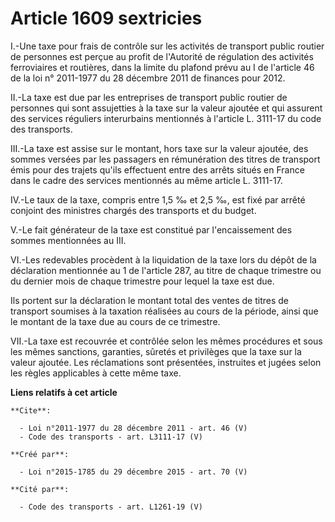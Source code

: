 # Article 1609 sextricies

I.-Une taxe pour frais de contrôle sur les activités de transport public routier de personnes est perçue au profit de
l'Autorité de régulation des activités ferroviaires et routières, dans la limite du plafond prévu au I de l'article 46 de la
loi n° 2011-1977 du 28 décembre 2011 de finances pour 2012. 

II.-La taxe est due par les entreprises de transport public routier de personnes qui sont assujetties à la taxe sur la valeur
ajoutée et qui assurent des services réguliers interurbains mentionnés à l'article L. 3111-17 du code des transports. 

III.-La taxe est assise sur le montant, hors taxe sur la valeur ajoutée, des sommes versées par les passagers en rémunération
des titres de transport émis pour des trajets qu'ils effectuent entre des arrêts situés en France dans le cadre des services
mentionnés au même article L. 3111-17. 

IV.-Le taux de la taxe, compris entre 1,5 ‰ et 2,5 ‰, est fixé par arrêté conjoint des ministres chargés des transports et du
budget. 

V.-Le fait générateur de la taxe est constitué par l'encaissement des sommes mentionnées au III. 

VI.-Les redevables procèdent à la liquidation de la taxe lors du dépôt de la déclaration mentionnée au 1 de l'article 287, au
titre de chaque trimestre ou du dernier mois de chaque trimestre pour lequel la taxe est due. 

Ils portent sur la déclaration le montant total des ventes de titres de transport soumises à la taxation réalisées au cours
de la période, ainsi que le montant de la taxe due au cours de ce trimestre. 

VII.-La taxe est recouvrée et contrôlée selon les mêmes procédures et sous les mêmes sanctions, garanties, sûretés et
privilèges que la taxe sur la valeur ajoutée. Les réclamations sont présentées, instruites et jugées selon les règles
applicables à cette même taxe.

**Liens relatifs à cet article**

	**Cite**:

	  - Loi n°2011-1977 du 28 décembre 2011 - art. 46 (V)
	  - Code des transports - art. L3111-17 (V)

	**Créé par**:

	  - Loi n°2015-1785 du 29 décembre 2015 - art. 70 (V)

	**Cité par**:

	  - Code des transports - art. L1261-19 (V)
